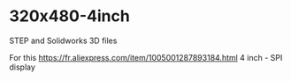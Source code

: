 # 320x480-4inch

STEP and Solidworks
3D files

For this https://fr.aliexpress.com/item/1005001287893184.html
4 inch - SPI display
